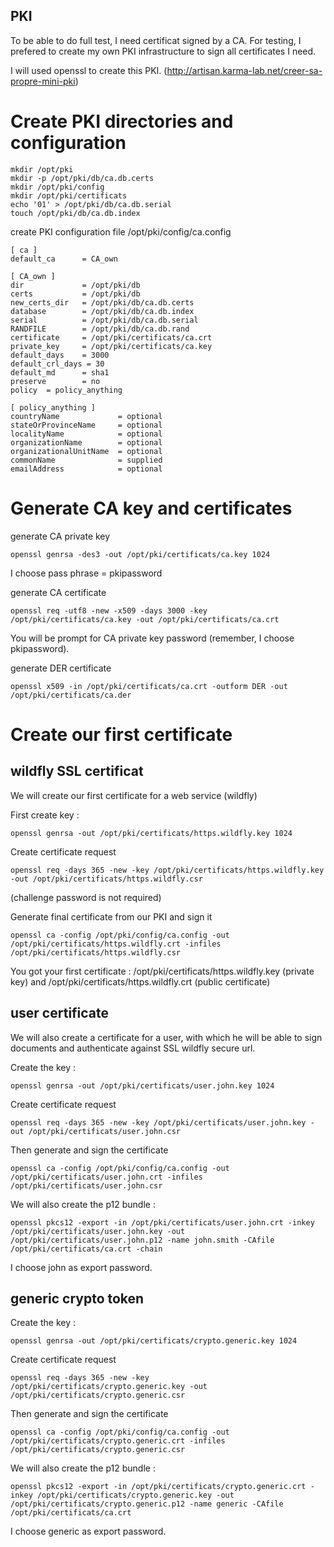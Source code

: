 ## PKI

To be able to do full test, I need certificat signed by a CA. For testing, I prefered to create my own PKI infrastructure to sign all certificates I need.

I will used openssl to create this PKI. (http://artisan.karma-lab.net/creer-sa-propre-mini-pki)


# Create PKI directories and configuration
```shell
mkdir /opt/pki
mkdir -p /opt/pki/db/ca.db.certs
mkdir /opt/pki/config
mkdir /opt/pki/certificats
echo '01' > /opt/pki/db/ca.db.serial
touch /opt/pki/db/ca.db.index
```

create PKI configuration file /opt/pki/config/ca.config

```
[ ca ]
default_ca      = CA_own

[ CA_own ]
dir             = /opt/pki/db
certs           = /opt/pki/db
new_certs_dir   = /opt/pki/db/ca.db.certs
database        = /opt/pki/db/ca.db.index
serial          = /opt/pki/db/ca.db.serial
RANDFILE        = /opt/pki/db/ca.db.rand
certificate     = /opt/pki/certificats/ca.crt
private_key     = /opt/pki/certificats/ca.key
default_days    = 3000
default_crl_days = 30
default_md      = sha1
preserve        = no
policy  = policy_anything

[ policy_anything ]
countryName             = optional
stateOrProvinceName     = optional
localityName            = optional
organizationName        = optional
organizationalUnitName  = optional
commonName              = supplied
emailAddress            = optional
```

# Generate CA key and certificates

generate CA private key

```shell
openssl genrsa -des3 -out /opt/pki/certificats/ca.key 1024
```

I choose pass phrase = pkipassword

generate CA certificate 

```shell
openssl req -utf8 -new -x509 -days 3000 -key /opt/pki/certificats/ca.key -out /opt/pki/certificats/ca.crt
```
You will be prompt for CA private key password (remember, I choose pkipassword).

generate DER certificate 

```shell
openssl x509 -in /opt/pki/certificats/ca.crt -outform DER -out /opt/pki/certificats/ca.der
```
 
 
 # Create our first certificate
 
 ## wildfly SSL certificat
 
 We will create our first certificate for a web service (wildfly)
 
 First create key :
 
 ```shell
 openssl genrsa -out /opt/pki/certificats/https.wildfly.key 1024
 ```
 
 Create certificate request
 
 ```shell
 openssl req -days 365 -new -key /opt/pki/certificats/https.wildfly.key -out /opt/pki/certificats/https.wildfly.csr
```

(challenge password is not required)

Generate final certificate from our PKI and sign it 
 
 ```shell
openssl ca -config /opt/pki/config/ca.config -out /opt/pki/certificats/https.wildfly.crt -infiles /opt/pki/certificats/https.wildfly.csr
```

You got your first certificate : /opt/pki/certificats/https.wildfly.key (private key) and /opt/pki/certificats/https.wildfly.crt (public certificate)

## user certificate

We will also create a certificate for a user, with which he will be able to sign documents and authenticate against SSL wildfly secure url.

Create the key :

 ```shell
 openssl genrsa -out /opt/pki/certificats/user.john.key 1024
 ```
 
 Create certificate request
 
 ```shell
 openssl req -days 365 -new -key /opt/pki/certificats/user.john.key -out /opt/pki/certificats/user.john.csr
```

Then generate and sign the certificate

 ```shell
openssl ca -config /opt/pki/config/ca.config -out /opt/pki/certificats/user.john.crt -infiles /opt/pki/certificats/user.john.csr
```

We will also create the p12 bundle :

```shell
openssl pkcs12 -export -in /opt/pki/certificats/user.john.crt -inkey /opt/pki/certificats/user.john.key -out /opt/pki/certificats/user.john.p12 -name john.smith -CAfile /opt/pki/certificats/ca.crt -chain
```

I choose john as export password.

## generic crypto token

Create the key :

 ```shell
 openssl genrsa -out /opt/pki/certificats/crypto.generic.key 1024
 ```
 
 Create certificate request
 
 ```shell
 openssl req -days 365 -new -key /opt/pki/certificats/crypto.generic.key -out /opt/pki/certificats/crypto.generic.csr
```

Then generate and sign the certificate

 ```shell
openssl ca -config /opt/pki/config/ca.config -out /opt/pki/certificats/crypto.generic.crt -infiles /opt/pki/certificats/crypto.generic.csr
```

We will also create the p12 bundle :

```shell
openssl pkcs12 -export -in /opt/pki/certificats/crypto.generic.crt -inkey /opt/pki/certificats/crypto.generic.key -out /opt/pki/certificats/crypto.generic.p12 -name generic -CAfile /opt/pki/certificats/ca.crt
```

I choose generic as export password.
